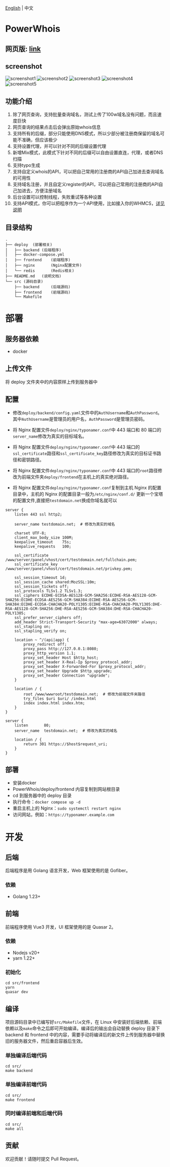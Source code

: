 [English](./README.md) | 中文

# PowerWhois

## 网页版: [link](https://whois.1ka.net)

## screenshot
![screenshot1](./img/screen1.jpg)
![screenshot2](./img/screen2.jpg)
![screenshot3](./img/screen3.jpg)
![screenshot4](./img/screen4.jpg)
![screenshot5](./img/screen5.jpg)


## 功能介绍
1. 除了网页查询，支持批量查询域名，测试上传了100w域名没有问题，而且速度巨快
2. 网页查询的结果点击后会弹出原始whois信息
3. 支持所有的后缀，部分只能使用DNS模式，所以少部分被注册商保留的域名可能不准确，但应该极少
4. 支持设置代理，并可以针对不同的后缀设置代理
5. 新增Mix模式，此模式下针对不同的后缀可以自由设置直连，代理，或者DNS扫描
6. 支持typo生成
7. 支持自定义whois的API，可以把自己常用的注册商的API自己加进去查询域名的可用性
8. 支持域名注册，并且自定义register的API，可以把自己常用的注册商的API自己加进去，方便注册域名
9. 后台设置可以控制线程，失败重试等各种设置
10. 支持API模式，你可以把程序作为一个API使用，比如接入你的WHMCS，[详见说明](https://github.com/WenLiCG/PowerWhois/blob/main/API%20documentation.md)

## 目录结构

```
.
├── deploy  (部署相关)
│   ├── backend (后端程序)
│   ├── docker-compose.yml
│   ├── frontend    (前端程序)
│   ├── nginx       (Nginx配置文件)
│   └── redis       (Redis相关)
├── README.md   (说明文档)
└── src (源码目录)
    ├── backend     (后端源码)
    ├── frontend    (前端源码)
    └── Makefile
```

# 部署

## 服务器依赖

- docker

## 上传文件

将 deploy 文件夹中的内容原样上传到服务器中

## 配置

- 修改`deploy/backend/config.yaml`文件中的`AuthUsername`和`AuthPassword`。其中`AuthUsername`是管理员的用户名，`AuthPassword`是管理员密码。

- 将 Nginx 配置文件`deploy/nginx/typonamer.conf`中 443 端口和 80 端口的`server_name`修改为真实的目标域名。

- 将 Nginx 配置文件`deploy/nginx/typonamer.conf`中 443 端口的`ssl_certificate`路径和`ssl_certificate_key`路径修改为真实的目标证书路径和密钥路径。

- 将 Nginx 配置文件`deploy/nginx/typonamer.conf`中 443 端口的`root`路径修改为前端文件夹`deploy/frontend`在主机上的真实绝对路径。

- 将 Nginx 配置文件`deploy/nginx/typonamer.conf`复制到主机 Nginx 的配置目录中，主机的 Nginx 的配置目录一般为`/etc/nginx/conf.d/`
更新一个宝塔的配置文件,直接把`testdomain.net`换成你域名就可以
```
server {
    listen 443 ssl http2;

    server_name testdomain.net;  # 修改为真实的域名

    charset UTF-8;
    client_max_body_size 100M;
    keepalive_timeout    75s;
    keepalive_requests   100;

    ssl_certificate    /www/server/panel/vhost/cert/testdomain.net/fullchain.pem;
    ssl_certificate_key    /www/server/panel/vhost/cert/testdomain.net/privkey.pem;

    ssl_session_timeout 1d;
    ssl_session_cache shared:MozSSL:10m;
    ssl_session_tickets off;
    ssl_protocols TLSv1.2 TLSv1.3;
    ssl_ciphers ECDHE-ECDSA-AES128-GCM-SHA256:ECDHE-RSA-AES128-GCM-SHA256:ECDHE-ECDSA-AES256-GCM-SHA384:ECDHE-RSA-AES256-GCM-SHA384:ECDHE-ECDSA-CHACHA20-POLY1305:ECDHE-RSA-CHACHA20-POLY1305:DHE-RSA-AES128-GCM-SHA256:DHE-RSA-AES256-GCM-SHA384:DHE-RSA-CHACHA20-POLY1305;
    ssl_prefer_server_ciphers off;
    add_header Strict-Transport-Security "max-age=63072000" always;
    ssl_stapling on;
    ssl_stapling_verify on;

    location ~ ^/(api|app) {
        proxy_redirect off;
        proxy_pass http://127.0.0.1:8080;
        proxy_http_version 1.1;
        proxy_set_header Host $http_host;
        proxy_set_header X-Real-Ip $proxy_protocol_addr;
        proxy_set_header X-Forwarded-For $proxy_protocol_addr;
        proxy_set_header Upgrade $http_upgrade;
        proxy_set_header Connection "upgrade";
    }

    location / {
        root /www/wwwroot/testdomain.net;  # 修改为前端文件夹路径
        try_files $uri $uri/ /index.html
        index index.html index.htm;
    }
}

server {
    listen       80;
    server_name  testdomain.net;  # 修改为真实的域名

    location / {
        return 301 https://$host$request_uri;
    }
}
```

## 部署

- 安装docker
- PowerWhois/deploy/frontend 内容复制到网站根目录
- cd 到服务器中的 deploy 目录
- 执行命令：`docker compose up -d`
- 重启主机上的 Nginx：`sudo systemctl restart nginx`
- 访问网站，例如：`https://typonamer.example.com`

# 开发

## 后端

后端程序是用 Golang 语言开发，Web 框架使用的是 Gofiber。

### 依赖

- Golang 1.23+

## 前端

前端程序使用 Vue3 开发，UI 框架使用的是 Quasar 2。

### 依赖

- Nodejs v20+
- yarn 1.22+

### 初始化

```
cd src/frontend
yarn
quasar dev
```

## 编译

项目源码目录中已编写好`src/Makefile`文件，在 Linux 中安装好后端依赖、前端依赖以及`make`命令之后即可开始编译。编译后的输出会自动替换 deploy 目录下 backend 和 frontend 中的内容，需要手动将编译后的新文件上传到服务器中替换旧的服务器文件，然后重启容器后生效。

### 单独编译后端代码

```
cd src/
make backend
```

### 单独编译前端代码

```
cd src/
make frontend
```

### 同时编译前端和后端代码

```
cd src/
make all
```

## 贡献

欢迎贡献！请随时提交 Pull Request。
